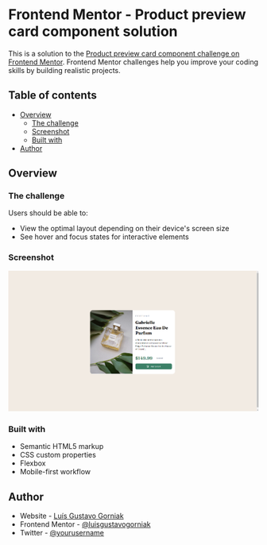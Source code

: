 # Frontend Mentor - Product preview card component solution

This is a solution to the [Product preview card component challenge on Frontend Mentor](https://www.frontendmentor.io/challenges/product-preview-card-component-GO7UmttRfa). Frontend Mentor challenges help you improve your coding skills by building realistic projects.

## Table of contents

- [Overview](#overview)
  - [The challenge](#the-challenge)
  - [Screenshot](#screenshot)
  - [Built with](#built-with)
- [Author](#author)

## Overview

### The challenge

Users should be able to:

- View the optimal layout depending on their device's screen size
- See hover and focus states for interactive elements

### Screenshot

![](./images/image.png)

### Built with

- Semantic HTML5 markup
- CSS custom properties
- Flexbox
- Mobile-first workflow

## Author

- Website - [Luís Gustavo Gorniak](https://profile-v2.vercel.app/)
- Frontend Mentor - [@luisgustavogorniak](https://www.frontendmentor.io/profile/luisgustavogorniak)
- Twitter - [@yourusername](https://www.twitter.com/yourusername)
